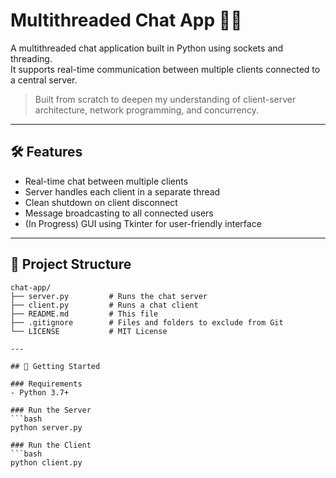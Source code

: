 # Multithreaded Chat App 🧵💬

A multithreaded chat application built in Python using sockets and threading.  
It supports real-time communication between multiple clients connected to a central server.

> Built from scratch to deepen my understanding of client-server architecture, network programming, and concurrency.

---

## 🛠 Features

- Real-time chat between multiple clients
- Server handles each client in a separate thread
- Clean shutdown on client disconnect
- Message broadcasting to all connected users
- (In Progress) GUI using Tkinter for user-friendly interface

---

## 📁 Project Structure

```text
chat-app/
├── server.py         # Runs the chat server
├── client.py         # Runs a chat client
├── README.md         # This file
├── .gitignore        # Files and folders to exclude from Git
└── LICENSE           # MIT License

---

## 🚀 Getting Started

### Requirements
- Python 3.7+

### Run the Server
```bash
python server.py

### Run the Client
```bash
python client.py
